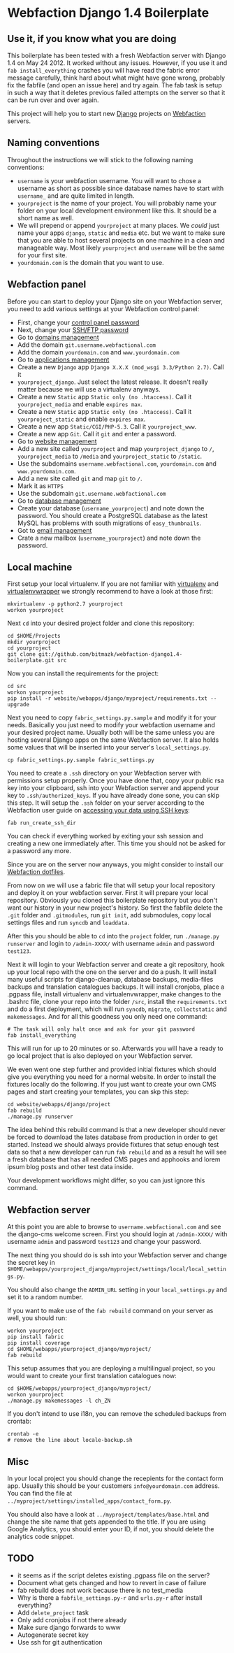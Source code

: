 # Webfaction Django 1.4 Boilerplate

## Use it, if you know what you are doing

This boilerplate has been tested with a fresh Webfaction server with Django 1.4
on May 24 2012.  It worked without any issues. However, if you use it and
``fab install_everything`` crashes you will have read the fabric error message
carefully, think hard about what might have gone wrong, probably fix the
fabfile (and open an issue here) and try again.  The fab task is setup in such
a way that it deletes previous failed attempts on the server so that it can be
run over and over again.

This project will help you to start new
[Django](https://www.djangoproject.com/) projects on
[Webfaction](http://www.webfaction.com/) servers.

## Naming conventions

Throughout the instructions we will stick to the following naming conventions:

* ``username`` is your webfaction username. You will want to chose a username
  as short as possible since database names have to start with ``username_``
  and are quite limited in length.
* ``yourproject`` is the name of your project. You will probably name your
  folder on your local development environment like this. It should be a short
  name as well.
* We will prepend or append ``yourproject`` at many places. We _could_ just
  name your apps ``django``, ``static`` and ``media`` etc. but we want to make
  sure that you are able to host several projects on one machine in a clean and
  manageable way. Most likely ``yourproject`` and ``username`` will be the same
  for your first site.
* ``yourdomain.com`` is the domain that you want to use.

## Webfaction panel

Before you can start to deploy your Django site on your Webfaction server,
you need to add various settings at your Webfaction control panel:

* First, change your
  [control panel password](https://my.webfaction.com/change_password/create)
* Next, change your
  [SSH/FTP password](https://my.webfaction.com/change_ssh_password/create)
* Go to
  [domains management](https://my.webfaction.com/domains)
* Add the domain ``git.username.webfactional.com``
* Add the domain ``yourdomain.com`` and ``www.yourdomain.com``
* Go to [applications management](https://my.webfaction.com/app_/list)
* Create a new ``Django`` app ``Django X.X.X (mod_wsgi 3.3/Python 2.7)``. Call it
* ``yourproject_django``. Just select the latest release. It doesn't really
  matter because we will use a virtualenv anyways.
* Create a new ``Static`` app ``Static only (no .htaccess)``. Call it
  ``yourproject_media`` and enable ``expires max``.
* Create a new ``Static`` app ``Static only (no .htaccess)``. Call it
  ``yourproject_static`` and enable ``expires max``.
* Create a new app ``Static/CGI/PHP-5.3``. Call it ``yourproject_www``.
* Create a new app ``Git``. Call it ``git`` and enter a password.
* Go to [website management](https://my.webfaction.com/site/list)
* Add a new site called ``yourproject`` and map ``yourproject_django`` to
  ``/``, ``yourproject_media`` to ``/media`` and ``yourproject_static`` to
  ``/static``.
* Use the subdomains ``username.webfactional.com``, ``yourdomain.com`` and
  ``www.yourdomain.com``.
* Add a new site called ``git`` and map ``git`` to ``/``.
* Mark it as ``HTTPS``
* Use the subdomain ``git.username.webfactional.com``
* Go to [database management](https://my.webfaction.com/database/create)
* Create your database (``username_yourproject``) and note down the password.
  You should create a PostgreSQL database as the latest MySQL has problems with
  south migrations of ``easy_thumbnails``.
* Got to [email management](https://my.webfaction.com/mailboxes)
* Crate a new mailbox (``username_yourproject``) and note down the password.

## Local machine

First setup your local virtualenv. If you are not familiar with
[virtualenv](http://pypi.python.org/pypi/virtualenv) and
[virtualenvwrapper](http://www.doughellmann.com/projects/virtualenvwrapper/)
we strongly recommend to have a look at those first:

    mkvirtualenv -p python2.7 yourproject
    workon yourproject

Next ``cd`` into your desired project folder and clone this repository:

    cd $HOME/Projects
    mkdir yourproject
    cd yourproject
    git clone git://github.com/bitmazk/webfaction-django1.4-boilerplate.git src

Now you can install the requirements for the project:

    cd src
    workon yourproject
    pip install -r website/webapps/django/myproject/requirements.txt --upgrade

Next you need to copy ``fabric_settings.py.sample`` and modify it for your needs.
Basically you just need to modify your webfaction username and your desired
project name. Usually both will be the same unless you are hosting several
Django apps on the same Webfaction server. It also holds some values that will
be inserted into your server's ``local_settings.py``.

    cp fabric_settings.py.sample fabric_settings.py

You need to create a ``.ssh`` directory on your Webfaction server with
permissions setup properly. Once you have done that, copy your public rsa key
into your clipboard, ssh into your Webfaction server and append your key to
``.ssh/authorized_keys``. If you have already done sone, you can skip this
step. It will setup the ``.ssh`` folder on your server according to the
Webfaction user guide on
[accessing your data using SSH keys](https://docs.webfaction.com/user-guide/access.html#using-ssh-keys):

    fab run_create_ssh_dir

You can check if everything worked by exiting your ssh session and creating a
new one immediately after. This time you should not be asked for a password any
more.

Since you are on the server now anyways, you might consider to install our
[Webfaction dotfiles](https://github.com/bitmazk/webfaction-dotfiles).

From now on we will use a fabric file that will setup your local repository and
deploy it on your webfaction server. First it will prepare your local repository.
Obviously you cloned this boilerplate repository but you don't want our history
in your new project's history. So first the fabfile delete the ``.git`` folder and
``.gitmodules``, run ``git init``, add submodules, copy local settings files
and run ``syncdb`` and ``loaddata``.

After this you should be able to ``cd`` into the ``project`` folder, run
``./manage.py runserver`` and login to ``/admin-XXXX/`` with username ``admin``
and password ``test123``.

Next it will login to your Webfaction server and create a git repository, hook
up your local repo with the one on the server and do a push. It will install many
useful scripts for django-cleanup, database backups, media-files backups and 
translation catalogues backups. It will install cronjobs, place a .pgpass file,
install virtualenv and virtualenvwrapper, make changes to the .bashrc file,
clone your repo into the folder ``/src``, install the ``requirements.txt`` and
do a first deployment, which will run ``syncdb``, ``migrate``, ``collectstatic`` and
``makemessages``. And for all this goodness you only need one command:

    # The task will only halt once and ask for your git password
    fab install_everything

This will run for up to 20 minutes or so. Afterwards you will have a ready to go local
project that is also deployed on your Webfaction server.

We even went one step further and provided initial fixtures which should give
you everything you need for a normal website. In order to install the fixtures
locally do the following. If you just want to create your own CMS pages and
start creating your templates, you can skp this step:

    cd website/webapps/django/project
    fab rebuild
    ./manage.py runserver

The idea behind this rebuild command is that a new developer should never be forced
to download the lates database from production in order to get started. Instead
we should always provide fixtures that setup enough test data so that a new developer
can run ``fab rebuild`` and as a result he will see a fresh database that has all
needed CMS pages and apphooks and lorem ipsum blog posts and other test data inside.

Your development workflows might differ, so you can just ignore this command.

## Webfaction server

At this point you are able to browse to ``username.webfactional.com`` and see
the django-cms welcome screen. First you should login at ``/admin-XXXX/``
with username ``admin`` and password ``test123``  and change your password.

The next thing you should do is ssh into your Webfaction server and change
the secret key in ``$HOME/webapps/yourproject_django/myproject/settings/local/local_settings.py``.

You should also change the ``ADMIN_URL`` setting in your ``local_settings.py``
and set it to a random number.

If you want to make use of the ``fab rebuild`` command on your server as well,
you should run:

    workon yourproject
    pip install fabric
    pip install coverage
    cd $HOME/webapps/yourproject_django/myproject/
    fab rebuild

This setup assumes that you are deploying a multilingual project, so you would
want to create your first translation catalogues now:

    cd $HOME/webapps/yourproject_django/myproject/
    workon yourproject
    ./manage.py makemessages -l ch_ZN

If you don't intend to use i18n, you can remove the scheduled backups from
crontab:

    crontab -e
    # remove the line about locale-backup.sh

## Misc

In your local project you should change the recepients for the contact form
app. Usually this should be your customers ``info@yourdomain.com`` address.
You can find the file at
``../myproject/settings/installed_apps/contact_form.py``.

You should also have a look at ``../myproject/templates/base.html`` and change
the site name that gets appended to the title. If you are using Google
Analytics, you should enter your ID, if not, you should delete the analytics
code snippet.


## TODO
* it seems as if the script deletes existing .pgpass file on the server?
* Document what gets changed and how to revert in case of failure
* fab rebuild does not work because there is no test_media
* Why is there a ``fabfile_settings.py-r`` and ``urls.py-r`` after install everything?
* Add ``delete_project`` task
* Only add cronjobs if not there already
* Make sure django forwards to www
* Autogenerate secret key
* Use ssh for git authentication
